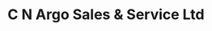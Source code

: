 ---
title: "C N Argo Sales & Service Ltd"
url: /calgary/c-n-argo-sales-and-service-ltd/
shop: car
---
